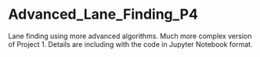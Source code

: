 # Advanced_Lane_Finding_P4
Lane finding using more advanced algorithms.
Much more complex version of Project 1. Details are including with the code in Jupyter Notebook format.
